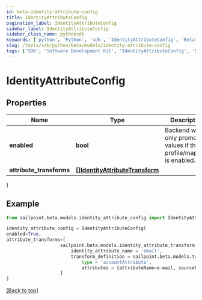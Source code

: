 ```yaml
---
id: beta-identity-attribute-config
title: IdentityAttributeConfig
pagination_label: IdentityAttributeConfig
sidebar_label: IdentityAttributeConfig
sidebar_class_name: pythonsdk
keywords: ['python', 'Python', 'sdk', 'IdentityAttributeConfig', 'BetaIdentityAttributeConfig'] 
slug: /tools/sdk/python/beta/models/identity-attribute-config
tags: ['SDK', 'Software Development Kit', 'IdentityAttributeConfig', 'BetaIdentityAttributeConfig']
---
```


# IdentityAttributeConfig


## Properties

Name | Type | Description | Notes
------------ | ------------- | ------------- | -------------
**enabled** | **bool** | Backend will only promote values if the profile/mapping is enabled. | [optional] [default to True]
**attribute_transforms** | [**[]IdentityAttributeTransform**](identity-attribute-transform) |  | [optional] 
}

## Example

```python
from sailpoint.beta.models.identity_attribute_config import IdentityAttributeConfig

identity_attribute_config = IdentityAttributeConfig(
enabled=True,
attribute_transforms=[
                    sailpoint.beta.models.identity_attribute_transform.IdentityAttributeTransform(
                        identity_attribute_name = 'email', 
                        transform_definition = sailpoint.beta.models.transform_definition.TransformDefinition(
                            type = 'accountAttribute', 
                            attributes = {attributeName=e-mail, sourceName=MySource, sourceId=2c9180877a826e68017a8c0b03da1a53}, ), )
                    ]
)

```
[[Back to top]](#) 


